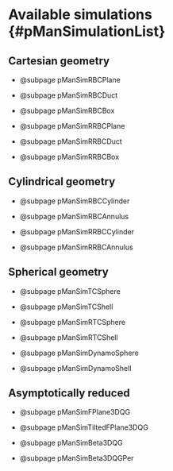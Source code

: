 Available simulations {#pManSimulationList}
=====================

Cartesian geometry
------------------

- @subpage pManSimRBCPlane

- @subpage pManSimRBCDuct

- @subpage pManSimRBCBox

- @subpage pManSimRRBCPlane

- @subpage pManSimRRBCDuct

- @subpage pManSimRRBCBox

Cylindrical geometry
--------------------

- @subpage pManSimRBCCylinder

- @subpage pManSimRBCAnnulus

- @subpage pManSimRRBCCylinder

- @subpage pManSimRRBCAnnulus


Spherical geometry
------------------

- @subpage pManSimTCSphere

- @subpage pManSimTCShell

- @subpage pManSimRTCSphere

- @subpage pManSimRTCShell

- @subpage pManSimDynamoSphere

- @subpage pManSimDynamoShell


Asymptotically reduced
----------------------

- @subpage pManSimFPlane3DQG

- @subpage pManSimTiltedFPlane3DQG

- @subpage pManSimBeta3DQG

- @subpage pManSimBeta3DQGPer
